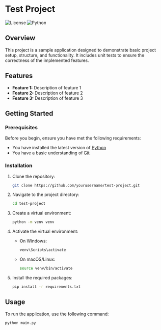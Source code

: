<!--
<p align="left" > <img src="assets/img/test.jpg" width="1000px"/> </p>
-->


# Test Project

![License](https://img.shields.io/badge/license-MIT-blue.svg)
![Python](https://img.shields.io/badge/python-3.8%2B-blue)

## Overview

This project is a sample application designed to demonstrate basic project setup, structure, and functionality. It includes unit tests to ensure the correctness of the implemented features.

## Features

- **Feature 1:** Description of feature 1
- **Feature 2:** Description of feature 2
- **Feature 3:** Description of feature 3

## Getting Started

### Prerequisites

Before you begin, ensure you have met the following requirements:

- You have installed the latest version of [Python](https://www.python.org/downloads/)
- You have a basic understanding of [Git](https://git-scm.com/)

### Installation

1. Clone the repository:

    ```bash
    git clone https://github.com/yourusername/test-project.git
    ```

2. Navigate to the project directory:

    ```bash
    cd test-project
    ```

3. Create a virtual environment:

    ```bash
    python -m venv venv
    ```

4. Activate the virtual environment:

    - On Windows:

        ```bash
        venv\Scripts\activate
        ```

    - On macOS/Linux:

        ```bash
        source venv/bin/activate
        ```

5. Install the required packages:

    ```bash
    pip install -r requirements.txt
    ```

## Usage

To run the application, use the following command:

```bash
python main.py



